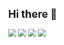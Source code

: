 ## Hi there 👋

<!--
**shubhaminnani/shubhaminnani** is a ✨ _special_ ✨ repository because its `README.md` (this file) appears on your GitHub profile.

Here are some ideas to get you started:

- 🔭 I’m currently working on ...
- 🌱 I’m currently learning ...
- 👯 I’m looking to collaborate on ...
- 🤔 I’m looking for help with ...
- 💬 Ask me about ...
- 📫 How to reach me: ...
- 😄 Pronouns: ...
- ⚡ Fun fact: ...
-->

<!--
<p align="center">
-->
<a href="https://scholar.google.com/citations?user=Aw0CjT8AAAAJ&hl=en" alt="Citation"><img src="https://img.shields.io/badge/Google%20Scholar-Profile-red" /></a>
<a href="https://orcid.org/0000-0003-3616-0308" alt="Citation"><img src="https://img.shields.io/badge/ORCID-Profile-green" /></a>
<a href="https://www.linkedin.com/in/shubhaminnani" alt="Citation"><img src="https://img.shields.io/badge/LinkedIn-Profile-blue" /></a>
<a href="https://twitter.com/innani8" alt="Citation"><img src="https://img.shields.io/twitter/follow/sarthakpati?style=social" /></a>
<!--
</p>
<a href="https://twitter.com/innani8" alt="Citation"><img src="https://img.shields.io/twitter/follow/shubhaminnani?style=social" /></a>
-->

